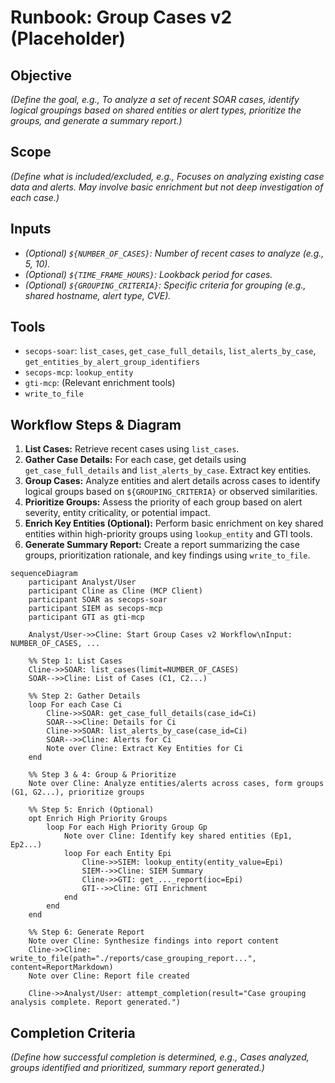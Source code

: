# Runbook: Group Cases v2 (Placeholder)

## Objective

*(Define the goal, e.g., To analyze a set of recent SOAR cases, identify logical groupings based on shared entities or alert types, prioritize the groups, and generate a summary report.)*

## Scope

*(Define what is included/excluded, e.g., Focuses on analyzing existing case data and alerts. May involve basic enrichment but not deep investigation of each case.)*

## Inputs

*   *(Optional) `${NUMBER_OF_CASES}`: Number of recent cases to analyze (e.g., 5, 10).*
*   *(Optional) `${TIME_FRAME_HOURS}`: Lookback period for cases.*
*   *(Optional) `${GROUPING_CRITERIA}`: Specific criteria for grouping (e.g., shared hostname, alert type, CVE).*

## Tools

*   `secops-soar`: `list_cases`, `get_case_full_details`, `list_alerts_by_case`, `get_entities_by_alert_group_identifiers`
*   `secops-mcp`: `lookup_entity`
*   `gti-mcp`: (Relevant enrichment tools)
*   `write_to_file`

## Workflow Steps & Diagram

1.  **List Cases:** Retrieve recent cases using `list_cases`.
2.  **Gather Case Details:** For each case, get details using `get_case_full_details` and `list_alerts_by_case`. Extract key entities.
3.  **Group Cases:** Analyze entities and alert details across cases to identify logical groups based on `${GROUPING_CRITERIA}` or observed similarities.
4.  **Prioritize Groups:** Assess the priority of each group based on alert severity, entity criticality, or potential impact.
5.  **Enrich Key Entities (Optional):** Perform basic enrichment on key shared entities within high-priority groups using `lookup_entity` and GTI tools.
6.  **Generate Summary Report:** Create a report summarizing the case groups, prioritization rationale, and key findings using `write_to_file`.

```{mermaid}
sequenceDiagram
    participant Analyst/User
    participant Cline as Cline (MCP Client)
    participant SOAR as secops-soar
    participant SIEM as secops-mcp
    participant GTI as gti-mcp

    Analyst/User->>Cline: Start Group Cases v2 Workflow\nInput: NUMBER_OF_CASES, ...

    %% Step 1: List Cases
    Cline->>SOAR: list_cases(limit=NUMBER_OF_CASES)
    SOAR-->>Cline: List of Cases (C1, C2...)

    %% Step 2: Gather Details
    loop For each Case Ci
        Cline->>SOAR: get_case_full_details(case_id=Ci)
        SOAR-->>Cline: Details for Ci
        Cline->>SOAR: list_alerts_by_case(case_id=Ci)
        SOAR-->>Cline: Alerts for Ci
        Note over Cline: Extract Key Entities for Ci
    end

    %% Step 3 & 4: Group & Prioritize
    Note over Cline: Analyze entities/alerts across cases, form groups (G1, G2...), prioritize groups

    %% Step 5: Enrich (Optional)
    opt Enrich High Priority Groups
        loop For each High Priority Group Gp
            Note over Cline: Identify key shared entities (Ep1, Ep2...)
            loop For each Entity Epi
                Cline->>SIEM: lookup_entity(entity_value=Epi)
                SIEM-->>Cline: SIEM Summary
                Cline->>GTI: get_..._report(ioc=Epi)
                GTI-->>Cline: GTI Enrichment
            end
        end
    end

    %% Step 6: Generate Report
    Note over Cline: Synthesize findings into report content
    Cline->>Cline: write_to_file(path="./reports/case_grouping_report...", content=ReportMarkdown)
    Note over Cline: Report file created

    Cline->>Analyst/User: attempt_completion(result="Case grouping analysis complete. Report generated.")

```

## Completion Criteria

*(Define how successful completion is determined, e.g., Cases analyzed, groups identified and prioritized, summary report generated.)*
